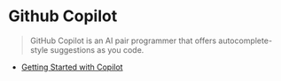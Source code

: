 # Github Copilot

> GitHub Copilot is an AI pair programmer that offers autocomplete-style suggestions as you code.

- [Getting Started with Copilot](https://docs.github.com/en/copilot/using-github-copilot/getting-started-with-github-copilot)


